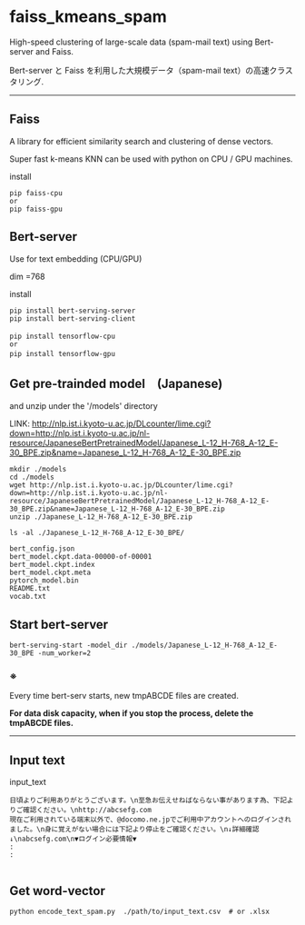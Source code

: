 # faiss_kmeans_spam

High-speed clustering of large-scale data (spam-mail text) using Bert-server and Faiss.

Bert-server と Faiss を利用した大規模データ（spam-mail text）の高速クラスタリング.

----

## Faiss

A library for efficient similarity search and clustering of dense vectors.

Super fast k-means KNN can be used with python on CPU / GPU machines.


install
```
pip faiss-cpu
or
pip faiss-gpu

```

## Bert-server

Use for text embedding (CPU/GPU)

dim =768


install
```
pip install bert-serving-server
pip install bert-serving-client

pip install tensorflow-cpu 　
or 
pip install tensorflow-gpu 　

```

## Get pre-trainded model　(Japanese) 

and unzip under the '/models' directory


LINK:
http://nlp.ist.i.kyoto-u.ac.jp/DLcounter/lime.cgi?down=http://nlp.ist.i.kyoto-u.ac.jp/nl-resource/JapaneseBertPretrainedModel/Japanese_L-12_H-768_A-12_E-30_BPE.zip&name=Japanese_L-12_H-768_A-12_E-30_BPE.zip

```
mkdir ./models
cd ./models
wget http://nlp.ist.i.kyoto-u.ac.jp/DLcounter/lime.cgi?down=http://nlp.ist.i.kyoto-u.ac.jp/nl-resource/JapaneseBertPretrainedModel/Japanese_L-12_H-768_A-12_E-30_BPE.zip&name=Japanese_L-12_H-768_A-12_E-30_BPE.zip
unzip ./Japanese_L-12_H-768_A-12_E-30_BPE.zip

ls -al ./Japanese_L-12_H-768_A-12_E-30_BPE/

bert_config.json
bert_model.ckpt.data-00000-of-00001
bert_model.ckpt.index
bert_model.ckpt.meta
pytorch_model.bin
README.txt
vocab.txt

```

## Start bert-server

```
bert-serving-start -model_dir ./models/Japanese_L-12_H-768_A-12_E-30_BPE -num_worker=2
```

### ※
Every time bert-serv starts, new tmpABCDE files are created. 

<b>For data disk capacity, when if you stop the process, delete the tmpABCDE files.</b> 

----


## Input text

input_text
```
日頃よりご利用ありがとうございます。\n至急お伝えせねばならない事があります為、下記よりご確認ください。\nhttp://abcsefg.com
現在ご利用されている端末以外で、@docomo.ne.jpでご利用中アカウントへのログインされました。\n身に覚えがない場合には下記より停止をご確認ください。\n↓詳細確認↓\nabcsefg.com\n▼ログイン必要情報▼
:
:


````
## Get word-vector
```
python encode_text_spam.py  ./path/to/input_text.csv  # or .xlsx
```


